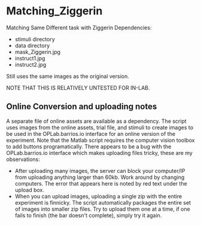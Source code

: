 # Matching_Ziggerin
Matching Same Different task with Ziggerin
Dependencies:
* stimuli directory
* data directory
* mask_Ziggerin.jpg
* instruct1.jpg
* instruct2.jpg

Still uses the same images as the original version.

NOTE THAT THIS IS RELATIVELY UNTESTED FOR IN-LAB.

## Online Conversion and uploading notes
A separate file of online assets are available as a dependency. The script uses images from the online assets, trial file, and stimuli to create images to be used in the OPLab.barrios.io interface for an online version of the experiment. Note that the Matlab script requires the computer vision toolbox to add buttons programatically. There appears to be a bug with the OPLab.barrios.io interface which makes uploading files tricky, these are my observations:
* After uploading many images, the server can block your computer/IP from uploading anything larger than 60kb. Work around by changing computers. The error that appears here is noted by red text under the upload box.
* When you can upload images, uploading a single zip with the entire experiment is finnicky. The script automatically packages the entire set of images into smaller zip files. Try to upload them one at a time, if one fails to finish (the bar doesn't complete), simply try it again. 
